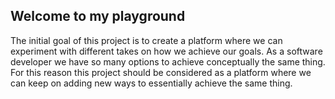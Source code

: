 ## Welcome to my playground

The initial goal of this project is to create a platform where we can experiment with different takes on how we achieve our goals. As a software developer we have so many options to achieve conceptually the same thing. For this reason this project should be considered as a platform where we can keep on adding new ways to essentially achieve the same thing. 
